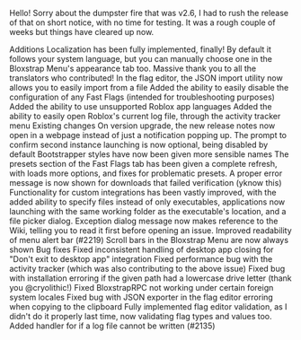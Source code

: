 Hello! Sorry about the dumpster fire that was v2.6, I had to rush the release of that on short notice, with no time for testing. It was a rough couple of weeks but things have cleared up now.

Additions
Localization has been fully implemented, finally! By default it follows your system language, but you can manually choose one in the Bloxstrap Menu's appearance tab too. Massive thank you to all the translators who contributed!
In the flag editor, the JSON import utility now allows you to easily import from a file
Added the ability to easily disable the configuration of any Fast Flags (intended for troubleshooting purposes)
Added the ability to use unsupported Roblox app languages
Added the ability to easily open Roblox's current log file, through the activity tracker menu
Existing changes
On version upgrade, the new release notes now open in a webpage instead of just a notification popping up.
The prompt to confirm second instance launching is now optional, being disabled by default
Bootstrapper styles have now been given more sensible names
The presets section of the Fast Flags tab has been given a complete refresh, with loads more options, and fixes for problematic presets.
A proper error message is now shown for downloads that failed verification (yknow this)
Functionality for custom integrations has been vastly improved, with the added ability to specify files instead of only executables, applications now launching with the same working folder as the executable's location, and a file picker dialog.
Exception dialog message now makes reference to the Wiki, telling you to read it first before opening an issue.
Improved readability of menu alert bar (#2219)
Scroll bars in the Bloxstrap Menu are now always shown
Bug fixes
Fixed inconsistent handling of desktop app closing for "Don't exit to desktop app" integration
Fixed performance bug with the activity tracker (which was also contributing to the above issue)
Fixed bug with installation erroring if the given path had a lowercase drive letter (thank you @cryolithic!)
Fixed BloxstrapRPC not working under certain foreign system locales
Fixed bug with JSON exporter in the flag editor erroring when copying to the clipboard
Fully implemented flag editor validation, as I didn't do it properly last time, now validating flag types and values too.
Added handler for if a log file cannot be written (#2135)

